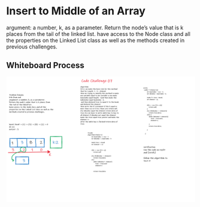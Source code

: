 # Insert to Middle of an Array
argument: a number, k, as a parameter.
Return the node’s value that is k places from the tail of the linked list.
have access to the Node class and all the properties on the Linked List class as well as the methods created in previous challenges.
## Whiteboard Process
![whiteboard](/img/code07.png)